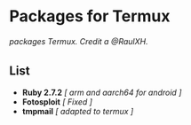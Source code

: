 # Packages for Termux
###### packages Termux. Credit a @RaulXH.
## List
- **Ruby 2.7.2** *[ arm and aarch64 for android ]*
- **Fotosploit** *[ Fixed ]*
- **tmpmail** *[ adapted to termux ]*
